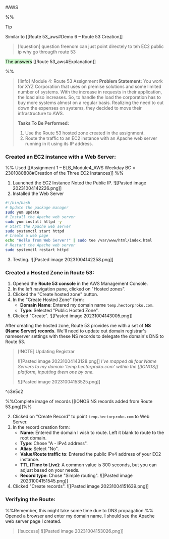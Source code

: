 #AWS

%%

> [!tip]
> Similar to [[Route 53_aws#Demo 6 – Route 53 Creation]]

> [!question]
> question
> freenom can just point directely to teh EC2 public ip why go througth route 53
> 
<mark style="background: #BBFABBA6;">The answers</mark> [[Route 53_aws#Explanation]] 

%%


> [!info] Module 4: Route 53 Assignment
> **Problem Statement:** 
> You work for XYZ Corporation that uses on premise solutions and some limited number of systems. With the increase in requests in their application, the load also increases. So, to handle the load the corporation has to buy more systems almost on a regular basis. Realizing the need to cut down the expenses on systems, they decided to move their infrastructure to AWS. 
> 
> **Tasks To Be Performed:**
> 1. Use the Route 53 hosted zone created in the assignment. 
> 2. Route the traffic to an EC2 instance with an Apache web server running in it using its IP address.


### Created an EC2 instance with a Web Server:

%% Used [[Assignment 1 – ELB_Module4_AWS Weekday BC = 2301080808#Creation of the Three EC2 Instances]] %%

1. Launched the EC2 Instance Noted the Public IP.
   ![[Pasted image 20231004142226.png]]
2. Installed the Web Server 
```bash
#!/bin/bash
# Update the package manager
sudo yum update
# Install the Apache web server
sudo yum install httpd -y
# Start the Apache web server
sudo systemctl start httpd
# Create a web page
echo "Hello from Web Server!" | sudo tee /var/www/html/index.html
# Restart the Apache web server
sudo systemctl restart httpd
```
3. Testing.
   ![[Pasted image 20231004142258.png]]

### Created a Hosted Zone in Route 53:

1. Opened the **Route 53 console** in the AWS Management Console.
2. In the left navigation pane, clicked on "Hosted zones".
3. Clicked the "Create hosted zone" button.
4. In the "Create Hosted Zone" form:
    - **Domain Name**: Entered my domain name `temp.hectorproko.com`.
    - **Type**: Selected "Public Hosted Zone".
5. Clicked "Create".
   ![[Pasted image 20231004143005.png]]

After creating the hosted zone, Route 53 provides me with a set of **NS (Name Server) records**. We'll need to update out domain registrar's nameserver settings with these NS records to delegate the domain's DNS to Route 53.

> [!NOTE] Updating Registrar
> 
> ![[Pasted image 20231004143128.png]]
> *I've mapped all four Name Servers to my domain 'temp.hectorproko.com' within the [[IONOS]] platform, inputting them one by one.*
> 
> ![[Pasted image 20231004153525.png]]
> 

^c3e5c2

%%Complete image of records [[IONOS NS records added from Route 53.png]]%%


2. Clicked on "Create Record" to point `temp.hectorproko.com` to Web Server.
3. In the record creation form:
    - **Name**: Entered the domain I wish to route. Left it blank to route to the root domain.
    - **Type**: Chose "A - IPv4 address".
    - **Alias**: Select "No".
    - **Value/Route traffic to**: Entered the public IPv4 address of your EC2 instance.
    - **TTL (Time to Live)**: A common value is 300 seconds, but you can adjust based on your needs.
    - **Record type**: Chose "Simple routing".
      ![[Pasted image 20231004151545.png]]
4. Clicked "Create records".
   ![[Pasted image 20231004151639.png]]


### Verifying the Route:

%%Remember, this might take some time due to DNS propagation.%%
Opened a browser and enter my domain name. I should see the Apache web server page I created.
   
> [!success]
>    ![[Pasted image 20231004153026.png]]

